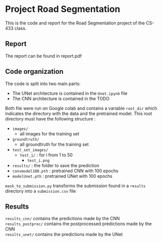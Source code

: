 # Project Road Segmentation

This is the code and report for the Road Segmentation project of the CS-433 class.

## Report

The report can be found in report.pdf

## Code organization

The code is split into two main parts:
* The UNet architecture is contained in the `Unet.ipynb` file
* The CNN architecture is contained in the TODO

Both file were run on Google colab and contains a variable `root_dir` which indicates the directory with the data and the pretrained model. This root directory must have the following structure :
- `images/`
    - all images for the training set
- `groundtruth/`
    - all groundtruth for the training set
- `test_set_images/`  
    - `test_i/` : for i from 1 to 50
        - `test_i.png`
- `results/` : the folder to save the prediction
- `convmodel100.pth` : pretrained CNN with 100 epochs
- `modelUnet.pth` : pretrained UNet with 100 epochs

`mask_to_submission.py` transforms the submission found in a `results` directory into a `submission.csv` file

## Results

`results_cnn/` contains the predictions made by the CNN  
`results_postproc/` contains the postprocessed predictions made by the CNN  
`results_unet/` contains the predictions made by the UNet  